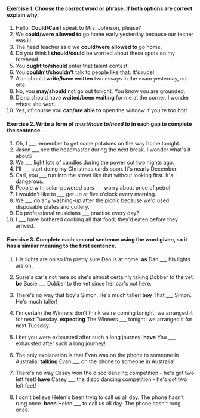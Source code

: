 #### Exercise 1. Choose the correct word or phrase. If both options are correct explain why.

1. Hello. **Could/Can** I speak to Mrs. Johnson, please?
2. We **could/were allowed to** go home early yesterday because our techer was ill.
3. The head teacher said we **could/were allowed to** go home.
4. Do you think I **should/could** be worried about these spots on my forehead.
5. You **ought to/should** enter that talent contest.
6. You **couldn't/shouldn't** talk to people like that. It's rude!
7. Alan should **write/have written** two essays in the exam yesterday, not one.
8. No, you **may/should** not go out tonight. You know you are grounded.
9. Diana should have **waited/been waiting** for me at the corner. I wonder where she went.
10. Yes, of course you **can/are able to** open the window if you're too hot!

#### Exercise 2. Write a form of _must/have to/need to_ in each gap to complete the sentence.

1. Oh, I \_\_\_ remember to get some potatoes on the way home tonight.
2. Jason \_\_\_ see the headmaster during the next break. I wonder what's it about?
3. We \_\_\_ light lots of candles during the power cut two nights ago.
4. I'll \_\_\_ start doing my Christmas cards soon. It's nearly December.
5. Carl, you \_\_\_ run into the street like that without looking first. It's dangerous.
6. People with solar-powered cars \_\_\_ worry about price of petrol.
7. I wouldn't like to \_\_\_ get up at five o'clock every morning.
8. We \_\_\_ do any washing-up after the picnic because we'd used disposable plates and cutlery.
9. Do professional musicians \_\_\_ practise every day?
10. I \_\_\_ have bothered cooking all that food; they'd eaten before they arrived.

#### Exercise 3. Complete each second sentence using the word given, so it has a similar meaning to the first sentence.

1. His lights are on so I'm pretty sure Dan is at home. **as**
   Dan \_\_\_ his lights are on.

2. Susie's car's not here so she's almost certainly taking Dobber to the vet. **be**
   Susie \_\_\_ Dobber to the vet since her car's not here.

3. There's no way that boy's Simon. He's much taller! **boy**
   That \_\_\_ Simon. He's much taller!

4. I'm certain the Winners don't think we're coming tonight; we arranged it for next Tuesday. **expecting**
   The Winners \_\_\_ tonight; we arranged it for next Tuesday.

5. I bet you were exhausted after such a long journey! **have**
   You \_\_\_ exhausted after such a long journey!

6. The only explanation is that Evan was on the phone to someone in Australia! **talking**
   Evan \_\_\_ on the phone to someone in Australia!

7. There's no way Casey won the disco dancing competition - he's got two left feet! **have**
   Casey \_\_\_ the disco dancing competition - he's got two left feet!

8. I don't believe Helen's been tryig to call us all day. The phone hasn't rung once. **been**
   Helen \_\_\_ to call us all day. The phone hasn't rung once.
